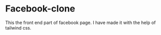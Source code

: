 # Facebook-clone
This the front end part of facebook page. I have made it with the help of tailwind css.

